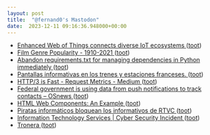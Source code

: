 ```yaml
---
layout: post
title:  "@fernand0's Mastodon"
date:  2023-12-11 09:16:36.948000+00:00
---
```

*  [Enhanced Web of Things connects diverse IoT ecosystems ](https://www.w3.org/press-releases/2023/enhanced-web-of-things-connects-diverse-iot-ecosystems) ([toot](https://mastodon.social/@fernand0/111561028203117028))
*  [Film Genre Popularity - 1910-2021  ](https://public.tableau.com/app/profile/bo.mccready8742/viz/FilmGenrePopularity-1910-2021/GenreRelativePopularity) ([toot](https://mastodon.social/@fernand0/111559401701820850))
*  [Abandon requirements.txt for managing dependencies in Python immediately  ](https://medium.com/@ramalhodevitor/abandon-requirements-txt-for-managing-dependencies-in-python-immediately-50b1c45b824a) ([toot](https://mastodon.social/@fernand0/111557626597251469))
*  [Pantallas informativas en los trenes y estaciones franceses. ](https://avecesunafoto.wordpress.com/2023/12/10/pantallas-informativas-en-los-trenes-y-estaciones-franceses) ([toot](https://mastodon.social/@fernand0/111557566847541380))
*  [HTTP/3 is Fast - Request Metrics - Medium ](https://medium.com/request-metrics/http-3-is-fast-dc7f8871df) ([toot](https://mastodon.social/@fernand0/111557246422057154))
*  [Federal government is using data from push notifications to track contacts  –  OSnews ](https://www.osnews.com/story/138018/federal-government-is-using-data-from-push-notifications-to-track-contacts) ([toot](https://mastodon.social/@fernand0/111557029594446170))
*  [HTML Web Components: An Example ](https://blog.jim-nielsen.com/2023/html-web-components-an-example) ([toot](https://mastodon.social/@fernand0/111556745225697461))
*  [Piratas informáticos bloquean los informativos de RTVC ](https://www.laprovincia.es/canarias/2023/12/07/piratas-informaticos-bloquean-informativos-rtvc-95561667.htm) ([toot](https://mastodon.social/@fernand0/111556180345249692))
*  [Information Technology Services \| Cyber Security Incident ](https://it.wvu.edu/defend-your-data/cyber-security-inciden) ([toot](https://mastodon.social/@fernand0/111555915054420927))
*  [Tronera ](https://www.flickr.com/photos/fernand0/53386823732) ([toot](https://mastodon.social/@fernand0/111555888695080490))
